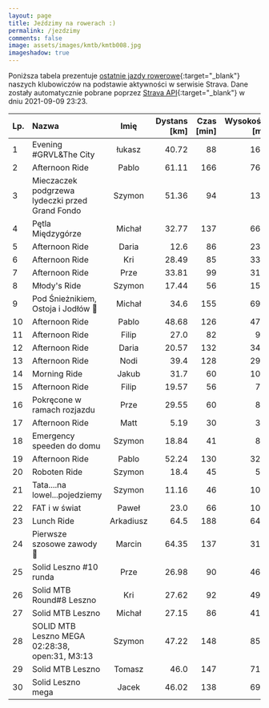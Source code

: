```yaml
---
layout: page
title: Jeździmy na rowerach :)
permalink: /jezdzimy
comments: false
image: assets/images/kmtb/kmtb008.jpg
imageshadow: true
---
```


Poniższa tabela prezentuje [ostatnie jazdy rowerowe](https://www.strava.com/clubs/336381){:target="_blank"} naszych klubowiczów na podstawie aktywności w serwisie Strava. Dane zostały automatycznie pobrane poprzez [Strava API](https://developers.strava.com/docs/reference/#api-Clubs-getClubActivitiesById){:target="_blank"} w dniu 2021-09-09 23:23.

Lp. | Nazwa | Imię | Dystans [km] | Czas [min] | Wysokość [m]
:--- | :--- | :---: | ---: | ---: | ---:
1|Evening #GRVL&The City|łukasz|40.72|88|164
2|Afternoon Ride|Pablo|61.11|166|764
3|Mieczaczek podgrzewa lydeczki przed Grand Fondo|Szymon|51.36|94|137
4|Pętla Międzygórze|Michał|32.77|137|662
5|Afternoon Ride|Daria|12.6|86|230
6|Afternoon Ride|Kri|28.49|85|334
7|Afternoon Ride|Prze|33.81|99|319
8|Młody's Ride|Szymon|17.44|56|159
9|Pod Śnieżnikiem, Ostoja i Jodłów 💚|Michał|34.6|155|698
10|Afternoon Ride|Pablo|48.68|126|472
11|Afternoon Ride|Filip|27.0|82|96
12|Afternoon Ride|Daria|20.57|132|341
13|Afternoon Ride|Nodi|39.4|128|291
14|Morning Ride|Jakub|31.7|60|104
15|Afternoon Ride|Filip|19.57|56|70
16|Pokręcone w ramach rozjazdu|Prze|29.55|60|85
17|Afternoon Ride|Matt|5.19|30|32
18|Emergency speeden do domu|Szymon|18.84|41|82
19|Afternoon Ride|Pablo|52.24|130|320
20|Roboten Ride|Szymon|18.4|45|54
21|Tata....na lowel...pojedziemy|Szymon|11.16|46|107
22|FAT i w świat|Paweł|23.0|66|103
23|Lunch Ride|Arkadiusz|64.5|188|642
24|Pierwsze szosowe zawody 🚴|Marcin|64.35|137|317
25|Solid Leszno #10 runda|Prze|26.98|90|464
26|Solid MTB Round#8 Leszno |Kri|27.62|92|497
27|Solid MTB Leszno|Michał|27.15|86|414
28|SOLID MTB Leszno MEGA 02:28:38, open:31, M3:13|Szymon|47.22|148|856
29|Solid MTB Leszno|Tomasz|46.0|147|712
30|Solid Leszno mega|Jacek|46.02|138|693
